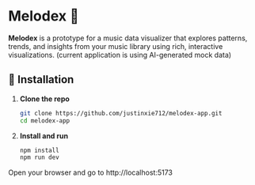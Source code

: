 # Melodex 🎵

**Melodex** is a prototype for a music data visualizer that explores patterns, trends, and insights from your music library using rich, interactive visualizations. (current application is using AI-generated mock data)

## 🚀 Installation

1. **Clone the repo**
   ```bash
   git clone https://github.com/justinxie712/melodex-app.git
   cd melodex-app

2. **Install and run**
   ```bash
   npm install
   npm run dev

Open your browser and go to http://localhost:5173

